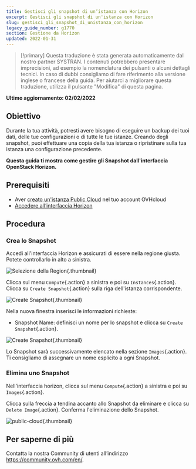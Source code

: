 ```yaml
---
title: Gestisci gli snapshot di un’istanza con Horizon
excerpt: Gestisci gli snapshot di un'istanza con Horizon
slug: gestisci_gli_snapshot_di_unistanza_con_horizon
legacy_guide_number: g1770
section: Gestione da Horizon
updated: 2022-01-31
---
```


> [!primary]
> Questa traduzione è stata generata automaticamente dal nostro partner SYSTRAN. I contenuti potrebbero presentare imprecisioni, ad esempio la nomenclatura dei pulsanti o alcuni dettagli tecnici. In caso di dubbi consigliamo di fare riferimento alla versione inglese o francese della guida. Per aiutarci a migliorare questa traduzione, utilizza il pulsante "Modifica" di questa pagina.
>

**Ultimo aggiornamento: 02/02/2022**

## Obiettivo

Durante la tua attività, potresti avere bisogno di eseguire un backup dei tuoi dati, delle tue configurazioni o di tutte le tue istanze.
Creando degli snapshot, puoi effettuare una copia della tua istanza o ripristinare sulla tua istanza una configurazione precedente.

**Questa guida ti mostra come gestire gli Snapshot dall'interfaccia OpenStack Horizon.**


## Prerequisiti

- Aver [creato un'istanza Public Cloud](https://docs.ovh.com/it/public-cloud/primi-passi-public-cloud/#step-3-crea-unistanza) nel tuo account OVHcloud
- [Accedere all’interfaccia Horizon](https://docs.ovh.com/it/public-cloud/horizon/)

## Procedura

### Crea lo Snapshot

Accedi all'interfaccia Horizon e assicurati di essere nella regione giusta. Potete controllarlo in alto a sinistra. 

![Selezione della Region](images/region2021.png){.thumbnail}

Clicca sul menu `Compute`{.action} a sinistra e poi su `Instances`{.action}. Clicca su `Create Snapshot`{.action} sulla riga dell'istanza corrispondente.

![Create Snapshot](images/createsnapshot.png){.thumbnail}

Nella nuova finestra inserisci le informazioni richieste:

* Snapshot Name: definisci un nome per lo snapshot e clicca su `Create Snapshot`{.action}.

![Create Snapshot](images/createsnapshot2.png){.thumbnail}

Lo Snapshot sarà successivamente elencato nella sezione `Images`{.action}. Ti consigliamo di assegnare un nome esplicito a ogni Snapshot. 

### Elimina uno Snapshot

Nell'interfaccia horizon, clicca sul menu `Compute`{.action} a sinistra e poi su `Images`{.action}.

Clicca sulla freccia a tendina accanto allo Snapshot da eliminare e clicca su `Delete Image`{.action}. Conferma l'eliminazione dello Snapshot.

![public-cloud](images/deletesnapshot.png){.thumbnail}

## Per saperne di più

Contatta la nostra Community di utenti all’indirizzo <https://community.ovh.com/en/>.
